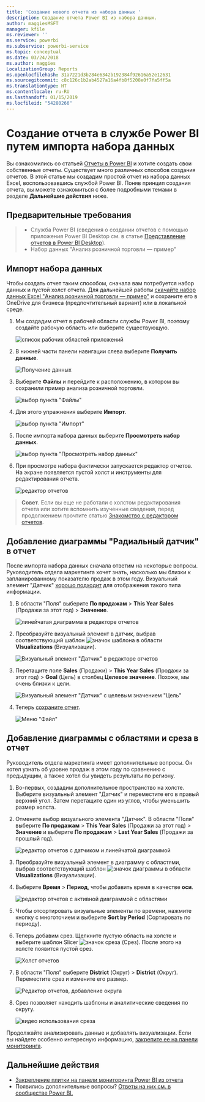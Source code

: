 ```yaml
---
title: 'Создание нового отчета из набора данных '
description: Создание отчета Power BI из набора данных.
author: maggiesMSFT
manager: kfile
ms.reviewer: ''
ms.service: powerbi
ms.subservice: powerbi-service
ms.topic: conceptual
ms.date: 03/24/2018
ms.author: maggies
LocalizationGroup: Reports
ms.openlocfilehash: 31a7221d3b284e6342b192384f92616a52e12631
ms.sourcegitcommit: c8c126c1b2ab4527a16a4fb8f5208e0f7fa5ff5a
ms.translationtype: HT
ms.contentlocale: ru-RU
ms.lasthandoff: 01/15/2019
ms.locfileid: "54280266"
---
```

# <a name="create-a-new-report-in-power-bi-service-by-importing-a-dataset"></a>Создание отчета в службе Power BI путем импорта набора данных
Вы ознакомились со статьей [Отчеты в Power BI](consumer/end-user-reports.md) и хотите создать свои собственные отчеты. Существует много различных способов создания отчетов. В этой статье мы создадим простой отчет из набора данных Excel, воспользовавшись службой Power BI. Поняв принцип создания отчета, вы можете ознакомиться с более подробными темами в разделе **Дальнейшие действия** ниже.  

## <a name="prerequisites"></a>Предварительные требования
> - Служба Power BI (сведения о создании отчетов с помощью приложения Power BI Desktop см. в статье [Представление отчетов в Power BI Desktop](desktop-report-view.md)).  
> - Набор данных "Анализ розничной торговли — пример"

## <a name="import-the-dataset"></a>Импорт набора данных
Чтобы создать отчет таким способом, сначала вам потребуется набор данных и пустой холст отчета. Для дальнейшей работы [скачайте набор данных Excel "Анализ розничной торговли — пример"](http://go.microsoft.com/fwlink/?LinkId=529778) и сохраните его в OneDrive для бизнеса (предпочтительный вариант) или в локальной среде.

1. Мы создадим отчет в рабочей области службы Power BI, поэтому создайте рабочую область или выберите существующую.
   
   ![список рабочих областей приложений](media/service-report-create-new/power-bi-workspaces2.png)
2. В нижней части панели навигации слева выберите **Получить данные**.
   
   ![Получение данных](media/service-report-create-new/power-bi-get-data3.png)
3. Выберите **Файлы** и перейдите к расположению, в котором вы сохранили пример анализа розничной торговли.
   
    ![выбор пункта "Файлы"](media/service-report-create-new/power-bi-select-files.png)
4. Для этого упражнения выберите **Импорт**.
   
   ![выбор пункта "Импорт"](media/service-report-create-new/power-bi-import.png)
5. После импорта набора данных выберите **Просмотреть набор данных**.
   
   ![выбор пункта "Просмотреть набор данных"](media/service-report-create-new/power-bi-view-dataset.png)
6. При просмотре набора фактически запускается редактор отчетов.  На экране появляется пустой холст и инструменты для редактирования отчета.
   
   ![редактор отчетов](media/service-report-create-new/power-bi-blank-report.png)

> **Совет**. Если вы еще не работали с холстом редактирования отчета или хотите вспомнить изученные сведения, перед продолжением прочтите статью [Знакомство с редактором отчетов](service-the-report-editor-take-a-tour.md).
> 
> 

## <a name="add-a-radial-gauge-to-the-report"></a>Добавление диаграммы "Радиальный датчик" в отчет
После импорта набора данных сначала ответим на некоторые вопросы.  Руководитель отдела маркетинга хочет знать, насколько мы близки к запланированному показателю продаж в этом году. Визуальный элемент "Датчик" [хорошо подходит](visuals/power-bi-report-visualizations.md) для отображения такого типа информации.

1. В области "Поля" выберите **По продажам** > **This Year Sales** (Продажи за этот год) > **Значение**.
   
    ![линейчатая диаграмма в редакторе отчетов](media/service-report-create-new/power-bi-report-step1.png)
2. Преобразуйте визуальный элемент в датчик, выбрав соответствующий шаблон ![значок шаблона](media/service-report-create-new/powerbi-gauge-icon.png) в области **VIsualizations** (Визуализации).
   
    ![Визуальный элемент "Датчик" в редакторе отчетов](media/service-report-create-new/power-bi-report-step2.png)
3. Перетащите поле **Sales** (Продажи) > **This Year Sales** (Продажи за этот год) > **Goal** (Цель) в столбец **Целевое значение**. Похоже, мы очень близки к цели.
   
    ![Визуальный элемент "Датчик" с целевым значением "Цель"](media/service-report-create-new/power-bi-report-step3.png)
4. Теперь [сохраните отчет](service-report-save.md).
   
   ![Меню "Файл"](media/service-report-create-new/powerbi-save.png)

## <a name="add-an-area-chart-and-slicer-to-the-report"></a>Добавление диаграммы с областями и среза в отчет
Руководитель отдела маркетинга имеет дополнительные вопросы. Он хотел узнать об уровне продаж в этом году по сравнению с предыдущим, а также хотел бы увидеть результаты по региону.

1. Во-первых, создадим дополнительное пространство на холсте. Выберите визуальный элемент "Датчик" и переместите его в правый верхний угол. Затем перетащите один из углов, чтобы уменьшить размер холста.
2. Отмените выбор визуального элемента "Датчик". В области "Поля" выберите **По продажам** > **This Year Sales** (Продажи за этот год) > **Значение** и выберите **По продажам** > **Last Year Sales** (Продажи за прошлый год).
   
    ![редактор отчетов с датчиком и линейчатой диаграммой](media/service-report-create-new/power-bi-report-step4.png)
3. Преобразуйте визуальный элемент в диаграмму с областями, выбрав соответствующий шаблон ![значок диаграммы](media/service-report-create-new/power-bi-areachart-icon.png) в области **VIsualizations** (Визуализации).
4. Выберите **Время** > **Период**, чтобы добавить время в качестве **оси**.
   
    ![редактор отчетов с активной диаграммой с областями](media/service-report-create-new/power-bi-report-step5.png)
5. Чтобы отсортировать визуальные элементы по времени, нажмите кнопку с многоточием и выберите **Sort by Period** (Сортировать по периоду).
6. Теперь добавим срез. Щелкните пустую область на холсте и выберите шаблон Slicer ![значок среза](media/service-report-create-new/power-bi-slicer-icon.png)    (Срез). После этого на холсте появится пустой срез.
   
    ![Холст отчетов](media/service-report-create-new/power-bi-report-step6.png)    
7. В области "Поля" выберите **District** (Округ) > **District** (Округ). Переместите срез и измените его размер.
   
    ![Редактор отчетов, добавление округа](media/service-report-create-new/power-bi-report-step7.png)  
8. Срез позволяет находить шаблоны и аналитические сведения по округу.
   
   ![видео использования среза](media/service-report-create-new/power-bi-slicer-video2.gif)  

Продолжайте анализировать данные и добавлять визуализации. Если вы найдете особенно интересную информацию, [закрепите ее на панели мониторинга](service-dashboard-pin-tile-from-report.md).

## <a name="next-steps"></a>Дальнейшие действия

* [Закрепление плитки на панели мониторинга Power BI из отчета](service-dashboard-pin-tile-from-report.md)   
* Появились дополнительные вопросы? [Ответы на них см. в сообществе Power BI.](http://community.powerbi.com/)

